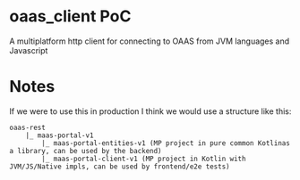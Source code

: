 # oaas_client PoC
A multiplatform http client for connecting to OAAS from JVM languages and Javascript

# Notes
If we were to use this in production I think we would use a structure like this:

```
oaas-rest
    |_ maas-portal-v1
        |_ maas-portal-entities-v1 (MP project in pure common Kotlinas a library, can be used by the backend)
        |_ maas-portal-client-v1 (MP project in Kotlin with JVM/JS/Native impls, can be used by frontend/e2e tests)
```
